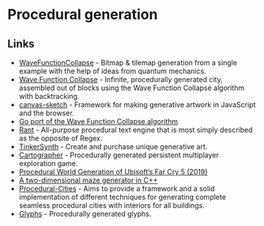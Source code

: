 # Procedural generation

## Links

- [WaveFunctionCollapse](https://github.com/mxgmn/WaveFunctionCollapse) - Bitmap & tilemap generation from a single example with the help of ideas from quantum mechanics.
- [Wave Function Collapse](https://github.com/marian42/wavefunctioncollapse) - Infinite, procedurally generated city, assembled out of blocks using the Wave Function Collapse algorithm with backtracking.
- [canvas-sketch](https://github.com/mattdesl/canvas-sketch) - Framework for making generative artwork in JavaScript and the browser.
- [Go port of the Wave Function Collapse algorithm](https://github.com/shawnridgeway/wfc)
- [Rant](https://github.com/TheBerkin/rant) - All-purpose procedural text engine that is most simply described as the opposite of Regex.
- [TinkerSynth](https://tinkersynth.com/) - Create and purchase unique generative art.
- [Cartographer](https://v-os.ca/cartographer) - Procedurally generated persistent multiplayer exploration game.
- [Procedural World Generation of Ubisoft’s Far Cry 5 (2019)](https://www.youtube.com/watch?v=NfizT369g60)
- [A two-dimensional maze generator in C++](https://joy.recurse.com/posts/465-a-two-dimensional-maze-generator-in-c)
- [Procedural-Cities](https://github.com/magnificus/Procedural-Cities) - Aims to provide a framework and a solid implementation of different techniques for generating complete seamless procedural cities with interiors for all buildings.
- [Glyphs](https://github.com/AdrianMargel/glyphs) - Procedurally generated glyphs.

